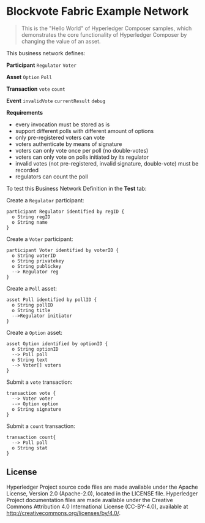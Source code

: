 # Blockvote Fabric Example Network

> This is the "Hello World" of Hyperledger Composer samples, which demonstrates the core functionality of Hyperledger Composer by changing the value of an asset.

This business network defines:

**Participant**
`Regulator`
`Voter`

**Asset**
`Option`
`Poll`

**Transaction**
`vote`
`count`

**Event**
`invalidVote`
`currentResult`
`debug`

**Requirements**
- every invocation must be stored as is
- support different polls with different amount of options
- only pre-registered voters can vote
- voters authenticate by means of signature
- voters can only vote once per poll (no double-votes)
- voters can only vote on polls initiated by its regulator
- invalid votes (not pre-registered, invalid signature, double-vote) must be recorded
- regulators can count the poll

To test this Business Network Definition in the **Test** tab:

Create a `Regulator` participant:

```
participant Regulator identified by regID {
  o String regID
  o String name
}
```

Create a `Voter` participant:

```
participant Voter identified by voterID {
  o String voterID
  o String privatekey
  o String publickey
  --> Regulator reg
}
```
Create a `Poll` asset:

```
asset Poll identified by pollID {
  o String pollID
  o String title
  -->Regulator initiator
}
```
Create a `Option` asset:

```
asset Option identified by optionID {
  o String optionID
  --> Poll poll
  o String text
  --> Voter[] voters
}
```
Submit a `vote` transaction:

```
transaction vote {
  --> Voter voter
  --> Option option
  o String signature
}
```
Submit a `count` transaction:

```
transaction count{
  --> Poll poll
  o String stat
}

```

## License <a name="license"></a>
Hyperledger Project source code files are made available under the Apache License, Version 2.0 (Apache-2.0), located in the LICENSE file. Hyperledger Project documentation files are made available under the Creative Commons Attribution 4.0 International License (CC-BY-4.0), available at http://creativecommons.org/licenses/by/4.0/.

